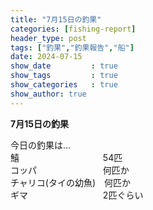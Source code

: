 ```yaml
---
title: "7月15日の釣果"
categories: [fishing-report]
header_type: post
tags: ["釣果","釣果報告","船"]
date: 2024-07-15
show_date         : true
show_tags         : true
show_categories   : true
show_author: true
---
```

**7月15日の釣果**

今日の釣果は…  
鱚&emsp;&emsp;&emsp;&nbsp;&emsp;&emsp;&emsp;&emsp;&emsp;&nbsp;&emsp;54匹  
コッパ&emsp;&nbsp;&emsp;&emsp;&emsp;&emsp;&emsp;&nbsp;&emsp;何匹か  
チャリコ(タイの幼魚)&emsp;何匹か  
ギマ&emsp;&emsp;&nbsp;&emsp;&emsp;&emsp;&emsp;&emsp;&nbsp;&emsp;2匹ぐらい  



